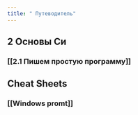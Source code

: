 ```yaml
---
title: " Путеводитель"
---
```


## 2 Основы Си
### [[2.1 Пишем простую программу]]

## Cheat Sheets
### [[Windows promt]]



